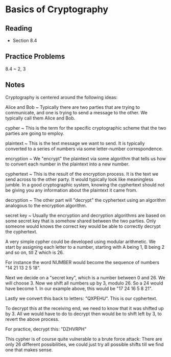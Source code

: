 # Basics of Cryptography

## Reading

- Section 8.4

## Practice Problems

8.4
  ~ 2, 3

## Notes

Cryptography is centered around the following ideas:

Alice and Bob
  ~ Typically there are two parties that are trying to communicate, and one is trying to send a message to the other. We typically call them Alice and Bob.

cypher
  ~ This is the term for the specific cryptographic scheme that the two parties are going to employ.

plaintext
  ~ This is the text message we want to send. It is typically converted to a series of numbers via some letter-number correspondence.

encryption
  ~ We "encrypt" the plaintext via some algorithm that tells us how to convert each number in the plaintext into a new number.

cyphertext
  ~ This is the result of the encryption process. It is the text we send across to the other party. It would typically look like meaningless jumble. In a good cryptographic system, knowing the cyphertext should not be giving you any information about the plaintext it came from.

decryption
  ~ The other part will "decrypt" the cyphertext using an algorithm analogous to the encryption algorithm.

secret key
  ~ Usually the encryption and decryption algorithms are based on some secret key that is somehow shared between the two parties. Only someone would knows the correct key would be able to correctly decrypt the cyphertext.

A very simple cypher could be developed using modular arithmetic. We start by assigning each letter to a number, starting with A being 1, B being 2 and so on, till Z which is 26.

For instance the word NUMBER would become the sequence of numbers "14 21 13 2 5 18".

Next we decide on a "secret key", which is a number between 0 and 26. We will choose 3. Now we shift all numbers up by 3, modulo 26. So a 24 would have become 1. In our example above, this would be "17 24 16 5 8 21".

Lastly we convert this back to letters: "QXPEHU". This is our cyphertext.

To decrypt this at the receiving end, we need to know that it was shifted up by 3. All we would have to do to decrypt then would be to shift left by 3, to revert the above process.

For practice, decrypt this: "DZHVRPH"

This cypher is of course quite vulnerable to a brute force attack: There are only 26 different possibilities, we could just try all possible shifts till we find one that makes sense.
